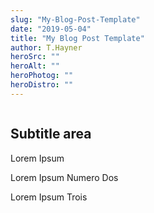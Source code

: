 ```yaml
---
slug: "My-Blog-Post-Template"
date: "2019-05-04"
title: "My Blog Post Template"
author: T.Hayner
heroSrc: ""
heroAlt: ""
heroPhotog: ""
heroDistro: ""
---
```


<!-- 
siteMetadata: {
  siteUrl: "ThomasHayner.com",
  title: "Thomas Hayner",   <--- this right here is kinda what matters for the meta data
  description: "",
  author: "Thomas Hayner",
  keywords: ""
}, 
-->

<img alt="" src="" width="" height="" />

## Subtitle area 

<p>Lorem Ipsum</p>
<p>Lorem Ipsum Numero Dos</p>
<p>Lorem Ipsum Trois</p>
